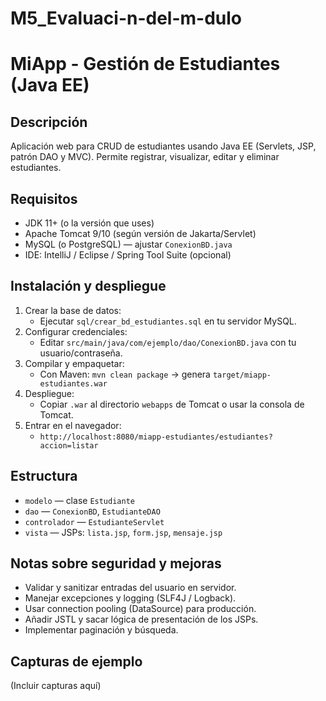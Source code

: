 # M5_Evaluaci-n-del-m-dulo
# MiApp - Gestión de Estudiantes (Java EE)

## Descripción
Aplicación web para CRUD de estudiantes usando Java EE (Servlets, JSP, patrón DAO y MVC). Permite registrar, visualizar, editar y eliminar estudiantes.

## Requisitos
- JDK 11+ (o la versión que uses)
- Apache Tomcat 9/10 (según versión de Jakarta/Servlet)
- MySQL (o PostgreSQL) — ajustar `ConexionBD.java`
- IDE: IntelliJ / Eclipse / Spring Tool Suite (opcional)

## Instalación y despliegue
1. Crear la base de datos:
   - Ejecutar `sql/crear_bd_estudiantes.sql` en tu servidor MySQL.
2. Configurar credenciales:
   - Editar `src/main/java/com/ejemplo/dao/ConexionBD.java` con tu usuario/contraseña.
3. Compilar y empaquetar:
   - Con Maven: `mvn clean package` → genera `target/miapp-estudiantes.war`
4. Despliegue:
   - Copiar `.war` al directorio `webapps` de Tomcat o usar la consola de Tomcat.
5. Entrar en el navegador:
   - `http://localhost:8080/miapp-estudiantes/estudiantes?accion=listar`

## Estructura
- `modelo` — clase `Estudiante`
- `dao` — `ConexionBD`, `EstudianteDAO`
- `controlador` — `EstudianteServlet`
- `vista` — JSPs: `lista.jsp`, `form.jsp`, `mensaje.jsp`

## Notas sobre seguridad y mejoras
- Validar y sanitizar entradas del usuario en servidor.
- Manejar excepciones y logging (SLF4J / Logback).
- Usar connection pooling (DataSource) para producción.
- Añadir JSTL y sacar lógica de presentación de los JSPs.
- Implementar paginación y búsqueda.

## Capturas de ejemplo
(Incluir capturas aquí)

